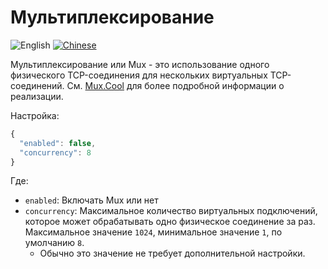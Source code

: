 # Мультиплексирование

![English](../resources/englishc.svg) [![Chinese](../resources/chinese.svg)](https://www.v2ray.com/chapter_02/mux.html)

Мультиплексирование или Mux - это использование одного физического TCP-соединения для нескольких виртуальных TCP-соединений. См. [Mux.Cool](https://www.v2ray.com/eng/protocols/muxcool.html) для более подробной информации о реализации.

Настройка:

```javascript
{
  "enabled": false,
  "concurrency": 8
}
```

Где:

* `enabled`: Включать Mux или нет
* `concurrency`: Максимальное количество виртуальных подключений, которое может обрабатывать одно физическое соединение за раз. Максимальное значение `1024`, минимальное значение `1`, по умолчанию `8`. 
  * Обычно это значение не требует дополнительной настройки.